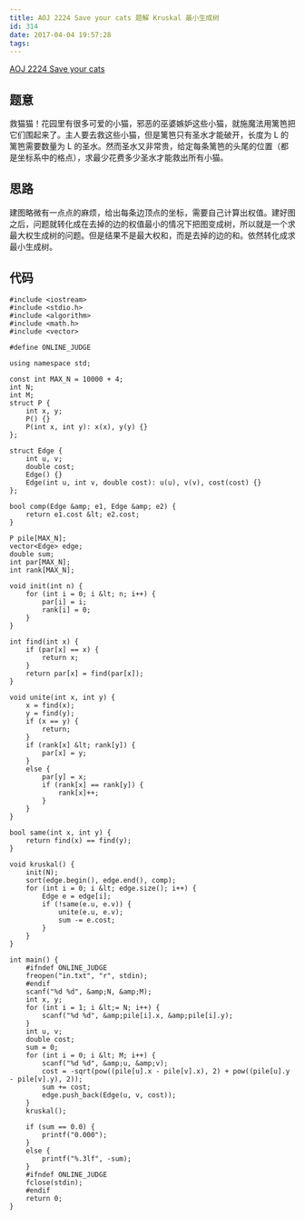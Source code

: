 ```yaml
---
title: AOJ 2224 Save your cats 题解 Kruskal 最小生成树
id: 314
date: 2017-04-04 19:57:28
tags:
---
```


[AOJ 2224 Save your cats](http://judge.u-aizu.ac.jp/onlinejudge/description.jsp?id=2224)

## 题意

救猫猫！花园里有很多可爱的小猫，邪恶的巫婆嫉妒这些小猫，就施魔法用篱笆把它们围起来了。主人要去救这些小猫，但是篱笆只有圣水才能破开，长度为 L 的篱笆需要数量为 L 的圣水。然而圣水又非常贵，给定每条篱笆的头尾的位置（都是坐标系中的格点），求最少花费多少圣水才能救出所有小猫。

## 思路

建图略微有一点点的麻烦，给出每条边顶点的坐标，需要自己计算出权值。建好图之后，问题就转化成在去掉的边的权值最小的情况下把图变成树，所以就是一个求最大权生成树的问题。但是结果不是最大权和，而是去掉的边的和。依然转化成求最小生成树。


<!-- more -->
## 代码
```
#include <iostream>
#include <stdio.h>
#include <algorithm>
#include <math.h>
#include <vector>

#define ONLINE_JUDGE

using namespace std;

const int MAX_N = 10000 + 4;
int N;
int M;
struct P {
    int x, y;
    P() {}
    P(int x, int y): x(x), y(y) {}
};

struct Edge {
    int u, v;
    double cost;
    Edge() {}
    Edge(int u, int v, double cost): u(u), v(v), cost(cost) {}
};

bool comp(Edge &amp; e1, Edge &amp; e2) {
    return e1.cost &lt; e2.cost;
}

P pile[MAX_N];
vector<Edge> edge;
double sum;
int par[MAX_N];
int rank[MAX_N];

void init(int n) {
    for (int i = 0; i &lt; n; i++) {
        par[i] = i;
        rank[i] = 0;
    }
}

int find(int x) {
    if (par[x] == x) {
        return x;
    }
    return par[x] = find(par[x]);
}

void unite(int x, int y) {
    x = find(x);
    y = find(y);
    if (x == y) {
        return;
    }
    if (rank[x] &lt; rank[y]) {
        par[x] = y;
    }
    else {
        par[y] = x;
        if (rank[x] == rank[y]) {
            rank[x]++;
        }
    }
}

bool same(int x, int y) {
    return find(x) == find(y);
}

void kruskal() {
    init(N);
    sort(edge.begin(), edge.end(), comp);
    for (int i = 0; i &lt; edge.size(); i++) {
        Edge e = edge[i];
        if (!same(e.u, e.v)) {
            unite(e.u, e.v);
            sum -= e.cost;
        }        
    }
}

int main() {
    #ifndef ONLINE_JUDGE
    freopen("in.txt", "r", stdin);
    #endif
    scanf("%d %d", &amp;N, &amp;M);
    int x, y;
    for (int i = 1; i &lt;= N; i++) {
        scanf("%d %d", &amp;pile[i].x, &amp;pile[i].y);
    }
    int u, v;
    double cost;
    sum = 0;
    for (int i = 0; i &lt; M; i++) {
        scanf("%d %d", &amp;u, &amp;v);
        cost = -sqrt(pow((pile[u].x - pile[v].x), 2) + pow((pile[u].y - pile[v].y), 2));
        sum += cost;
        edge.push_back(Edge(u, v, cost));
    }
    kruskal();

    if (sum == 0.0) {
        printf("0.000");
    }
    else {
        printf("%.3lf", -sum);
    }
    #ifndef ONLINE_JUDGE
    fclose(stdin);
    #endif
    return 0;
}
```

